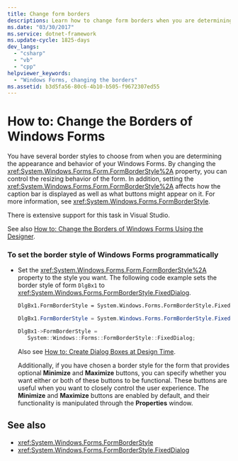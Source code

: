```yaml
---
title: Change form borders
descriptions: Learn how to change form borders when you are determining the appearance and behavior of your Windows Forms.
ms.date: "03/30/2017"
ms.service: dotnet-framework
ms.update-cycle: 1825-days
dev_langs:
  - "csharp"
  - "vb"
  - "cpp"
helpviewer_keywords:
  - "Windows Forms, changing the borders"
ms.assetid: b3d5fa56-80c6-4b10-b505-f9672307ed55
---
```

# How to: Change the Borders of Windows Forms

You have several border styles to choose from when you are determining the appearance and behavior of your Windows Forms. By changing the <xref:System.Windows.Forms.Form.FormBorderStyle%2A> property, you can control the resizing behavior of the form. In addition, setting the <xref:System.Windows.Forms.Form.FormBorderStyle%2A> affects how the caption bar is displayed as well as what buttons might appear on it. For more information, see <xref:System.Windows.Forms.FormBorderStyle>.

There is extensive support for this task in Visual Studio.

See also [How to: Change the Borders of Windows Forms Using the Designer](/previous-versions/visualstudio/visual-studio-2010/yettzh3e(v=vs.100)).

### To set the border style of Windows Forms programmatically

- Set the <xref:System.Windows.Forms.Form.FormBorderStyle%2A> property to the style you want. The following code example sets the border style of form `DlgBx1` to <xref:System.Windows.Forms.FormBorderStyle.FixedDialog>.

    ```vb
    DlgBx1.FormBorderStyle = System.Windows.Forms.FormBorderStyle.FixedDialog
    ```

    ```csharp
    DlgBx1.FormBorderStyle = System.Windows.Forms.FormBorderStyle.FixedDialog;
    ```

    ```cpp
    DlgBx1->FormBorderStyle =
       System::Windows::Forms::FormBorderStyle::FixedDialog;
    ```

     Also see [How to: Create Dialog Boxes at Design Time](/previous-versions/visualstudio/visual-studio-2010/55cz5x2c(v=vs.100)).

     Additionally, if you have chosen a border style for the form that provides optional **Minimize** and **Maximize** buttons, you can specify whether you want either or both of these buttons to be functional. These buttons are useful when you want to closely control the user experience. The **Minimize** and **Maximize** buttons are enabled by default, and their functionality is manipulated through the **Properties** window.

## See also

- <xref:System.Windows.Forms.FormBorderStyle>
- <xref:System.Windows.Forms.FormBorderStyle.FixedDialog>
